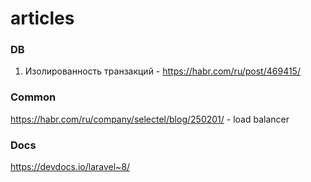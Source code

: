 # articles

### DB

1. Изолированность транзакций - https://habr.com/ru/post/469415/

### Common

https://habr.com/ru/company/selectel/blog/250201/ - load balancer

### Docs

https://devdocs.io/laravel~8/
